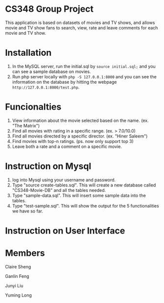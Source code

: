 # CS348 Group Project

This application is based on datasets of movies and TV shows, and allows movie and TV show fans to search, view, rate and leave comments for each movie and TV show.

# Installation
1. In the MySQL server, run the initial.sql by `source initial.sql;` and you can see a sample database on movies.
2. Run php server locally with `php -S 127.0.0.1:8000` and you can see the information on the database by hitting the webpage `http://127.0.0.1:8000/test.php`.

# Funcionalties
1. View information about the movie selected based on the name. (ex. "The Matrix")
2. Find all movies with rating in a specific range. (ex. > 7.0/10.0)
3. Find all movies directed by a specific director. (ex. "Hiner Saleem")
4. Find movies with top-n ratings. (ps. now only support top 3)
5. Leave both a rate and a comment on a specific movie.

# Instruction on Mysql
1. log into Mysql using your username and password.
2. Type "source create-tables.sql". This will create a new database called "CS348-Movie-DB" and all the tables needed.
3. Type "sample-data.sql". This will insert some sample data into the tables.
4. Type "test-sample.sql". This will show the output for the 5 functionalities we have so far.

# Instruction on User Interface

# Members
Claire Sheng

Ganlin Feng

Junyi Liu

Yuming Long

